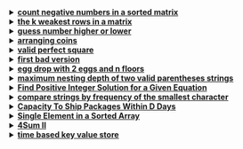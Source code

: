 <details>
  <summary><strong><a href=https://leetcode.com/problems/count-negative-numbers-in-a-sorted-matrix/>count negative numbers in a sorted matrix</a></strong></summary>

```cpp
// time: 10 minutes
class Solution {
public:
    int count_neg_numbers(vector<int>& nums) {
        int left = 0;
        int right = nums.size() - 1;
        int cnt = 0;
        while(left <= right) {
            int mid = (left + right) / 2;
            if(nums[mid] >= 0)
                left = mid + 1;

            else if(nums[mid] < 0) {
                cnt += (right - mid) + 1;
                right = mid - 1;
            }
        }
        return cnt;
    }

    int countNegatives(vector<vector<int>>& grid) {
        int res = 0;
        for(int i = 0; i < grid.size(); i++) 
            res += count_neg_numbers(grid[i]);
        
        return res;
    }
};
```
</details>

<details>
  <summary><strong><a href=https://leetcode.com/problems/the-k-weakest-rows-in-a-matrix/>the k weakest rows in a matrix</a></strong></summary>

```cpp
//time = 15 minutes
class Solution {
public:
    int soliders_counter(vector<int>& rows) {
        int left = 0;  // civilians_cnt
        int right = rows.size() - 1;

        while(left <= right) {
            int mid = (right + left) / 2;
            if(rows[mid] == 0) 
                right = mid - 1;
            
            else if(rows[mid] == 1) 
                left = mid + 1;
            
        }
        return left;  
    }

    vector<int> kWeakestRows(vector<vector<int>>& mat, int k) {
        vector <pair <int, int>> solider_cnt;
        vector <int> res;

        for(int i = 0; i < mat.size(); i++) {
            int soliders = soliders_counter(mat[i]);
            solider_cnt.push_back({soliders, i});
        }

        sort(solider_cnt.begin(), solider_cnt.end());
        for(int i = 0; i < k; i++) 
            res.push_back(solider_cnt[i].second);
        
        return res;
    }
};
```
</details>

<details>
  <summary><strong><a href=https://leetcode.com/problems/guess-number-higher-or-lower/description/>guess number higher or lower</a></strong></summary>

```cpp
// time: 7 minutes
/** 
 * Forward declaration of guess API.
 * @param  num   your guess
 * @return 	     -1 if num is higher than the picked number
 *			      1 if num is lower than the picked number
 *               otherwise return 0
 * int guess(int num);
 */

class Solution {
public:
    int guessNumber(int n) {
        long low = 1;
        long high = n;
        
        while(low <= high) {
            long mid = (low + high) / 2;
            long value = guess(mid);
            if(value == 0)
                return mid;

            else if(value == -1)
                high = mid - 1;
            
            else if(value == 1)
                low = mid + 1;
        }
        return -1;
    }
};
```
</details>

<details>
  <summary><strong><a href=https://leetcode.com/problems/arranging-coins/description/>arranging coins</a></strong></summary>

```cpp
// time = 20 minutes
// linear/ greedy [o(n)]
class Solution {
public:
    int arrangeCoins(int n) {
        int i = 1, res = 0;

        while(i <= n) {
            n -= i;
            res ++;
            i ++;
        }
        return res;
    }
};

// Binary search [O(log n)]
class Solution {
public:
    int arrangeCoins(int n) {
        long low = 0; 
        long high = n;
        
        while(low <= high) {
            long mid = (low + high) / 2;
            long coins_num = (mid * (mid + 1)) / 2;   // 1 + 2 + 3 + 4 + ........ + k = k * (k + 1) / 2
            
            if(n < coins_num)
                high = mid - 1;
            
            else if (n > coins_num)
                low = mid + 1;
            
            else
                return mid;
        }
        return high;
    }
};

// Constant time/ Mathematical approach O(1)
/*
sum(k) refers to the number of coins needed to build k complete rows
sum(k) = (k * (k + 1)) / 2
To find the largest k, the sum of numbers must be <= the whole number of coins
(k^2 + k) <= 2n  ==>  k^2 + k - 2n <= 0, by solving this equation:
k = (-1 +- sqrt(1 + 8n)) / 2 
*/
class Solution {
public:
    int arrangeCoins(int n) {
        return floor (-1 + sqrt(1 + 8.0 * n)) / 2;
    }
};
```
</details>

<details>
  <summary><strong><a href=https://leetcode.com/problems/valid-perfect-square/>valid perfect square</a></strong></summary>

```cpp
// time = 10 minutes
// linear time/ greedy approach O(n)
class Solution {
public:
    bool isPerfectSquare(int num) {
        for(long i = 1; i <= num; i++) 
            if(i * i == num)
                return true;

        return false;
    }
};

// Binary search approach O(log n)
class Solution {
public:
    bool isPerfectSquare(long num) {
        int low = 1;
        long high = num;

        while(low <= high) {
            long mid = (low + high) / 2;
            
            if(mid * mid == num)
                return true;
            else if (num > mid * mid)
                low = mid + 1;
            else 
                high = mid - 1;
        }
        return false;
    }
};
```
</details>

<details>
  <summary><strong><a href=https://leetcode.com/problems/first-bad-version/>first bad version</a></strong></summary>

```cpp
// time = 6 minutes
// linear time/ greedy approach O(n)
// The API isBadVersion is defined for you.
// bool isBadVersion(int version);

class Solution {
public:
    int firstBadVersion(int n) {
        int bad_version = 0;
        for(int i = 1; i <= n; i++) {
            if(isBadVersion(i)){
                bad_version = i;
                break;
            }
        }
        return bad_version;
    }
};

// Binary search O(log n)
class Solution {
public:
    int firstBadVersion(long n) {
        int low = 1;
        long high = n;
        int res;
        
        while(low < high) {
            int mid = (low + high) / 2;
            if(isBadVersion(mid))
                high = mid;

            else
                low = mid + 1;
        }
        return low;
    }
};
```
</details>

<details>
  <summary><strong><a href=https://leetcode.com/problems/egg-drop-with-2-eggs-and-n-floors/>egg drop with 2 eggs and n floors</a></strong></summary>

```cpp
// time: 15 minutes
//linear time O(n)
class Solution {
public:
    int twoEggDrop(int n) {
        int res = 0;
        while(n > 0) {
            res ++;
            n -= res;
        }
        return res;
    }
};

// O(log n) solution
class Solution {
public:
    int twoEggDrop(int n) {
        int low = 1;
        int high = n;

        while(low < high) {
            int mid = (low + high) / 2;
            // floors number covered must be <= n
            // no.of drops = 1 + 2 + 3 + 4 + ....... + k
            int floors_num = (mid * (mid + 1)) / 2;
            if(floors_num >= n)
                high = mid;
            else
                low = mid + 1;
        }
        return low;
    }
};
```
</details>

<details>
  <summary><strong><a href=https://leetcode.com/problems/maximum-nesting-depth-of-two-valid-parentheses-strings/>maximum nesting depth of two valid parentheses strings</a></strong></summary>

```cpp
class Solution {
public:
    vector<int> maxDepthAfterSplit(string seq) {
        int depth = 0;
        int n = seq.size();
        vector <int> res (n, 0);
        for(int i = 0; i < n; i++) {
            if(seq[i] == '(') {
                depth++;
                res[i] = depth % 2;
            } 
            else {
                res[i] = depth % 2;
                depth--;
            }
        }
        return res;
    }
};
```
</details>

<details>
  <summary><strong><a href=https://leetcode.com/problems/find-positive-integer-solution-for-a-given-equation/description/>Find Positive Integer Solution for a Given Equation</a></strong></summary>

```cpp
// Two pointers approach O(n)
class Solution {
public:
    vector<vector<int>> findSolution(CustomFunction& customfunction, int z) {
        vector<vector <int>> res;
        int x = 1, y = 1000;

        while(x <= 1000 && y >= 1) {
            int value = customfunction.f(x, y);
            if(value == z) {
                res.push_back({x, y});
                x++;
                y--;
            }
            else {
                if(value < z) 
                    x++;
                else
                    y--;
            }
        }
        return res;
    }
};

// Bianry search O(n*log n)
class Solution {
public:
    vector<vector<int>> findSolution(CustomFunction& customfunction, int z) {
        vector<vector <int>> res;
        int x = 1;
        
        while(x <= 1000 ) {
            int low = 1, high = 1000;
            // apply BS for y
            while(low <= high) {
                int mid = (low + high) / 2;
                int value = customfunction.f(x, mid);

                if(value == z) {
                    res.push_back({x, mid});
                    break;
                }
                else if(value < z)
                    low = mid + 1;
             
                else
                    high = mid - 1;
            }
            x++;
        }
        return res;
    }
};
```
</details>

<details>
  <summary><strong><a href=https://leetcode.com/problems/compare-strings-by-frequency-of-the-smallest-character/description/>compare strings by frequency of the smallest character</a></strong></summary>

```cpp
// Brute force approach, O(n^2)
class Solution {
public:
    int calc_freq(const string &s) {
        char smallest = 'z' + 1;
        int cnt = 0;
        for(char c : s) {
            if(c < smallest) {
                smallest = c;
                cnt = 1;
            }
            else if(c == smallest)
                cnt++;
        }
        return cnt;
    }

    vector<int> numSmallerByFrequency(vector<string>& queries, vector<string>& words) {
        int n = words.size();
        vector <int> words_freq(n);
        for(int i = 0; i < n; i++) 
            words_freq[i] = calc_freq(words[i]);

        vector <int> res;
        for(const string& query : queries) {
            int query_freq = calc_freq(query);
            int cnt = 0;

            for(int freq : words_freq) 
                if(query_freq < freq) 
                    cnt++;
            
            res.push_back(cnt);
        }
        return res;
    }
};

// Binary Search approach, O(n*log n)
class Solution {
public:
    int calc_freq(const string &s) {
        char smallest = 'z' + 1;
        int cnt = 0;
        for(char c : s) {
            if(c < smallest) {
                smallest = c;
                cnt = 1;
            }
            else if(c == smallest)
                cnt++;
        }
        return cnt;
    }

    vector<int> numSmallerByFrequency(vector<string>& queries, vector<string>& words) {
        int n = words.size();
        vector <int> word_freqs(n);
        for(int i = 0; i < n; i++) {
            word_freqs[i] = calc_freq(words[i]);
        }

        sort(word_freqs.begin(), word_freqs.end());
        
        vector <int> res;
        for(const string& query : queries) {
            int query_freq = calc_freq(query);
            auto it = upper_bound(word_freqs.begin(), word_freqs.end(), query_freq);
            int cnt = word_freqs.end() - it;

            res.push_back(cnt);
        }
        return res;
    }
};
```
</details>

<details>
  <summary><strong><a href=https://leetcode.com/problems/capacity-to-ship-packages-within-d-days/description/>Capacity To Ship Packages Within D Days</a></strong></summary>

```cpp
// Binary search approach O(n*log n)
class Solution {
public:
    bool can_ship(const vector<int>& weights, int capacity, int days) {
        int curr_weight = 0;  // weight of the day
        int required_days = 1;  // at least one day

        for(int weight : weights) {
            if(curr_weight + weight > capacity) {
                required_days ++;
                curr_weight = weight;              
                if(required_days > days)
                    return false;      

            } else 
                curr_weight += weight;
        }
        return true;
    }

    int shipWithinDays(vector<int>& weights, int days) {
        // min_capacity = low
        // max_capacity = high
        int min_capacity = *max_element(weights.begin(), weights.end());  // max weight of each package 
        int max_capacity = accumulate(weights.begin(), weights.end(), 0);  // sum of all weights

        while(min_capacity < max_capacity) {
            int mid = (min_capacity + max_capacity) / 2;
            if(can_ship(weights, mid, days))    
                max_capacity = mid;
            else
                min_capacity = mid + 1;  // increase capacity
        }
        return min_capacity;
    }
};
```
</details>

<details>
  <summary><strong><a href=https://leetcode.com/problems/single-element-in-a-sorted-array/description/>Single Element in a Sorted Array</a></strong></summary>

```cpp
class Solution {
public:
    int singleNonDuplicate(vector<int>& nums) {
        int low = 0, high = size(nums) - 1;

        while(low < high) {
            int mid = (low + high) / 2;
            if(mid % 2 == 0) {
                if(nums[mid] == nums[mid + 1])
                    low = mid + 2;
                else
                    high = mid;
            } else {
                if(nums[mid] == nums[mid - 1]) 
                    low = mid + 1;
                else
                    high = mid;
            }
        }
        return nums[low];
    }
};
```
</details>

<details>
  <summary><strong><a href=https://leetcode.com/problems/4sum-ii/description/>4Sum II</a></strong></summary>

```cpp
// O(n^2) complexity
class Solution {
public:
    int fourSumCount(vector<int>& nums1, vector<int>& nums2, vector<int>& nums3, vector<int>& nums4) {
        // nums1[i] + nums2[i] + nums3[i] + nums4[i] = 0 means
        // nums1[i] + num2[i] = -(nums3[i] + nums3[i])

        unordered_map<int, int> map;
        int n = size(nums1);

        for(int i = 0; i < n; i++) 
            for(int j = 0; j < n; j++) 
                map[nums3[i] + nums4[j]]++;

        int cnt = 0; 
        for(int i = 0; i < n; i++) 
            for(int j = 0; j < n; j++) 
                cnt += map[0 - (nums1[i] + nums2[j])];
        
        return cnt;
    }
};
```
</details>

<details>
  <summary><strong><a href=https://leetcode.com/problems/time-based-key-value-store/>time based key value store</a></strong></summary>

```cpp
class TimeMap {
public:
    unordered_map<string, vector<pair<int, string>>> store;
    TimeMap() {
    }
    
    void set(string key, string value, int timestamp) {
        store[key].push_back({timestamp, value});
    }
    
    string get(string key, int timestamp) {
        if (store.find(key) == store.end()) 
            return "";  

        const auto& values = store[key];
        int left = 0, right = values.size() - 1;
        while (left <= right) {
            int mid = left + (right - left) / 2;
            if (values[mid].first <= timestamp) 
                left = mid + 1;
            else 
                right = mid - 1;
        }

        if (right < 0) 
            return "";

        return values[right].second;
    }
};
```
</details>